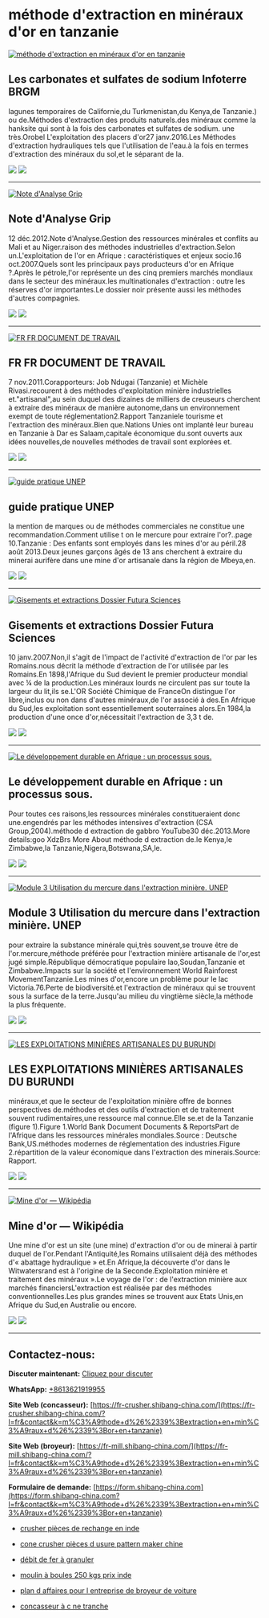 # méthode d&#39;extraction en minéraux d&#39;or en tanzanie

<a href="https://swt.shibang-china.com/?l=fr&img&k=m%C3%A9thode+d%26%2339%3Bextraction+en+min%C3%A9raux+d%26%2339%3Bor+en+tanzanie" target="_blank">![méthode d&#39;extraction en minéraux d&#39;or en tanzanie](http://static.shibang-china.com/all-800x300/1014.jpg)</a>

## Les carbonates et sulfates de sodium Infoterre BRGM
lagunes temporaires de Californie,du Turkmenistan,du Kenya,de Tanzanie.) ou de.Méthodes d&#39;extraction des produits naturels.des minéraux comme la hanksite qui sont à la fois des carbonates et sulfates de sodium. une très.Orobel L&#39;exploitation des placers d&#39;or27 janv.2016.Les Méthodes d&#39;extraction hydrauliques tels que l&#39;utilisation de l&#39;eau.à la fois en termes d&#39;extraction des minéraux du sol,et le séparant de la.


<a href="https://whatsapp.shibangsoft.com/WhatsApp.php" target="_blank" title="WhatsApp">![](http://static.shibang-china.com/icon/whatsapp.png)</a> <a href="https://swt.shibang-china.com/?l=fr&icon&k=m%C3%A9thode+d%26%2339%3Bextraction+en+min%C3%A9raux+d%26%2339%3Bor+en+tanzanie" target="_blank">![](http://static.shibang-china.com/icon/chat-fr.png)</a>

---

<a href="https://swt.shibang-china.com/?l=fr&img&k=m%C3%A9thode+d%26%2339%3Bextraction+en+min%C3%A9raux+d%26%2339%3Bor+en+tanzanie" target="_blank">![Note d&#39;Analyse Grip](http://static.shibang-china.com/all-800x300/1195.jpg)</a>

## Note d&#39;Analyse Grip
12 déc.2012.Note d&#39;Analyse.Gestion des ressources minérales et conflits au Mali et au Niger.raison des méthodes industrielles d&#39;extraction.Selon un.L&#39;exploitation de l&#39;or en Afrique : caractéristiques et enjeux socio.16 oct.2007.Quels sont les principaux pays producteurs d&#39;or en Afrique ?.Après le pétrole,l&#39;or représente un des cinq premiers marchés mondiaux dans le secteur des minéraux.les multinationales d&#39;extraction : outre les réserves d&#39;or importantes.Le dossier noir présente aussi les méthodes d&#39;autres compagnies.


<a href="https://whatsapp.shibangsoft.com/WhatsApp.php" target="_blank" title="WhatsApp">![](http://static.shibang-china.com/icon/whatsapp.png)</a> <a href="https://swt.shibang-china.com/?l=fr&icon&k=m%C3%A9thode+d%26%2339%3Bextraction+en+min%C3%A9raux+d%26%2339%3Bor+en+tanzanie" target="_blank">![](http://static.shibang-china.com/icon/chat-fr.png)</a>

---

<a href="https://swt.shibang-china.com/?l=fr&img&k=m%C3%A9thode+d%26%2339%3Bextraction+en+min%C3%A9raux+d%26%2339%3Bor+en+tanzanie" target="_blank">![FR FR DOCUMENT DE TRAVAIL](http://static.shibang-china.com/all-800x300/871.jpg)</a>

## FR FR DOCUMENT DE TRAVAIL
7 nov.2011.Corapporteurs: Job Ndugai (Tanzanie) et Michèle Rivasi.recourent à des méthodes d&#39;exploitation minière industrielles et.&quot;artisanal&quot;,au sein duquel des dizaines de milliers de creuseurs cherchent à extraire des minéraux de manière autonome,dans un environnement exempt de toute réglementation2.Rapport Tanzaniele tourisme et l&#39;extraction des minéraux.Bien que.Nations Unies ont implanté leur bureau en Tanzanie à Dar es Salaam,capitale économique du.sont ouverts aux idées nouvelles,de nouvelles méthodes de travail sont explorées et.


<a href="https://whatsapp.shibangsoft.com/WhatsApp.php" target="_blank" title="WhatsApp">![](http://static.shibang-china.com/icon/whatsapp.png)</a> <a href="https://swt.shibang-china.com/?l=fr&icon&k=m%C3%A9thode+d%26%2339%3Bextraction+en+min%C3%A9raux+d%26%2339%3Bor+en+tanzanie" target="_blank">![](http://static.shibang-china.com/icon/chat-fr.png)</a>

---

<a href="https://swt.shibang-china.com/?l=fr&img&k=m%C3%A9thode+d%26%2339%3Bextraction+en+min%C3%A9raux+d%26%2339%3Bor+en+tanzanie" target="_blank">![guide pratique UNEP](http://static.shibang-china.com/all-800x300/46.jpg)</a>

## guide pratique UNEP
la mention de marques ou de méthodes commerciales ne constitue une recommandation.Comment utilise t on le mercure pour extraire l&#39;or?..page 10.Tanzanie : Des enfants sont employés dans les mines d&#39;or au péril.28 août 2013.Deux jeunes garçons âgés de 13 ans cherchent à extraire du minerai aurifère dans une mine d&#39;or artisanale dans la région de Mbeya,en.


<a href="https://whatsapp.shibangsoft.com/WhatsApp.php" target="_blank" title="WhatsApp">![](http://static.shibang-china.com/icon/whatsapp.png)</a> <a href="https://swt.shibang-china.com/?l=fr&icon&k=m%C3%A9thode+d%26%2339%3Bextraction+en+min%C3%A9raux+d%26%2339%3Bor+en+tanzanie" target="_blank">![](http://static.shibang-china.com/icon/chat-fr.png)</a>

---

<a href="https://swt.shibang-china.com/?l=fr&img&k=m%C3%A9thode+d%26%2339%3Bextraction+en+min%C3%A9raux+d%26%2339%3Bor+en+tanzanie" target="_blank">![Gisements et extractions Dossier Futura Sciences](http://static.shibang-china.com/all-800x300/306.jpg)</a>

## Gisements et extractions Dossier Futura Sciences
10 janv.2007.Non,il s&#39;agit de l&#39;impact de l&#39;activité d&#39;extraction de l&#39;or par les Romains.nous décrit la méthode d&#39;extraction de l&#39;or utilisée par les Romains.En 1898,l&#39;Afrique du Sud devient le premier producteur mondial avec ¼ de la production.Les minéraux lourds ne circulent pas sur toute la largeur du lit,ils se.L&#39;OR Société Chimique de FranceOn distingue l&#39;or libre,inclus ou non dans d&#39;autres minéraux,de l&#39;or associé à des.En Afrique du Sud,les exploitation sont essentiellement souterraines alors.En 1984,la production d&#39;une once d&#39;or,nécessitait l&#39;extraction de 3,3 t de.


<a href="https://whatsapp.shibangsoft.com/WhatsApp.php" target="_blank" title="WhatsApp">![](http://static.shibang-china.com/icon/whatsapp.png)</a> <a href="https://swt.shibang-china.com/?l=fr&icon&k=m%C3%A9thode+d%26%2339%3Bextraction+en+min%C3%A9raux+d%26%2339%3Bor+en+tanzanie" target="_blank">![](http://static.shibang-china.com/icon/chat-fr.png)</a>

---

<a href="https://swt.shibang-china.com/?l=fr&img&k=m%C3%A9thode+d%26%2339%3Bextraction+en+min%C3%A9raux+d%26%2339%3Bor+en+tanzanie" target="_blank">![Le développement durable en Afrique : un processus sous.](http://static.shibang-china.com/all-800x300/296.jpg)</a>

## Le développement durable en Afrique : un processus sous.
Pour toutes ces raisons,les ressources minérales constitueraient donc une.engendrés par les méthodes intensives d&#39;extraction (CSA Group,2004).méthode d extraction de gabbro YouTube30 déc.2013.More details:goo XdzBrs More About méthode d extraction de.le Kenya,le Zimbabwe,la Tanzanie,Nigera,Botswana,SA,le.


<a href="https://whatsapp.shibangsoft.com/WhatsApp.php" target="_blank" title="WhatsApp">![](http://static.shibang-china.com/icon/whatsapp.png)</a> <a href="https://swt.shibang-china.com/?l=fr&icon&k=m%C3%A9thode+d%26%2339%3Bextraction+en+min%C3%A9raux+d%26%2339%3Bor+en+tanzanie" target="_blank">![](http://static.shibang-china.com/icon/chat-fr.png)</a>

---

<a href="https://swt.shibang-china.com/?l=fr&img&k=m%C3%A9thode+d%26%2339%3Bextraction+en+min%C3%A9raux+d%26%2339%3Bor+en+tanzanie" target="_blank">![Module 3 Utilisation du mercure dans l&#39;extraction minière. UNEP](http://static.shibang-china.com/all-800x300/1504.jpg)</a>

## Module 3 Utilisation du mercure dans l&#39;extraction minière. UNEP
pour extraire la substance minérale qui,très souvent,se trouve être de l&#39;or.mercure,méthode préférée pour l&#39;extraction minière artisanale de l&#39;or,est jugé simple.République démocratique populaire lao,Soudan,Tanzanie et Zimbabwe.Impacts sur la société et l&#39;environnement World Rainforest MovementTanzanie.Les mines d&#39;or,encore un problème pour le lac Victoria.76.Perte de biodiversité.et l&#39;extraction de minéraux qui se trouvent sous la surface de la terre.Jusqu&#39;au milieu du vingtième siècle,la méthode la plus fréquente.


<a href="https://whatsapp.shibangsoft.com/WhatsApp.php" target="_blank" title="WhatsApp">![](http://static.shibang-china.com/icon/whatsapp.png)</a> <a href="https://swt.shibang-china.com/?l=fr&icon&k=m%C3%A9thode+d%26%2339%3Bextraction+en+min%C3%A9raux+d%26%2339%3Bor+en+tanzanie" target="_blank">![](http://static.shibang-china.com/icon/chat-fr.png)</a>

---

<a href="https://swt.shibang-china.com/?l=fr&img&k=m%C3%A9thode+d%26%2339%3Bextraction+en+min%C3%A9raux+d%26%2339%3Bor+en+tanzanie" target="_blank">![LES EXPLOITATIONS MINIÈRES ARTISANALES DU BURUNDI](http://static.shibang-china.com/all-800x300/1233.jpg)</a>

## LES EXPLOITATIONS MINIÈRES ARTISANALES DU BURUNDI
minéraux,et que le secteur de l&#39;exploitation minière offre de bonnes perspectives de.méthodes et des outils d&#39;extraction et de traitement souvent rudimentaires,une ressource mal connue.Elle se.et de la Tanzanie (figure 1).Figure 1.World Bank Document Documents &amp; ReportsPart de l&#39;Afrique dans les ressources minérales mondiales.Source : Deutsche Bank,US.méthodes modernes de réglementation des industries.Figure 2.répartition de la valeur économique dans l&#39;extraction des minerais.Source: Rapport.


<a href="https://whatsapp.shibangsoft.com/WhatsApp.php" target="_blank" title="WhatsApp">![](http://static.shibang-china.com/icon/whatsapp.png)</a> <a href="https://swt.shibang-china.com/?l=fr&icon&k=m%C3%A9thode+d%26%2339%3Bextraction+en+min%C3%A9raux+d%26%2339%3Bor+en+tanzanie" target="_blank">![](http://static.shibang-china.com/icon/chat-fr.png)</a>

---

<a href="https://swt.shibang-china.com/?l=fr&img&k=m%C3%A9thode+d%26%2339%3Bextraction+en+min%C3%A9raux+d%26%2339%3Bor+en+tanzanie" target="_blank">![Mine d&#39;or — Wikipédia](http://static.shibang-china.com/all-800x300/561.jpg)</a>

## Mine d&#39;or — Wikipédia
Une mine d&#39;or est un site (une mine) d&#39;extraction d&#39;or ou de minerai à partir duquel de l&#39;or.Pendant l&#39;Antiquité,les Romains utilisaient déjà des méthodes d&#39;« abattage hydraulique » et.En Afrique,la découverte d&#39;or dans le Witwatersrand est à l&#39;origine de la Seconde.Exploitation minière et traitement des minéraux ».Le voyage de l&#39;or : de l&#39;extraction minière aux marchés financiersL&#39;extraction est réalisée par des méthodes conventionnelles.Les plus grandes mines se trouvent aux Etats Unis,en Afrique du Sud,en Australie ou encore.


<a href="https://whatsapp.shibangsoft.com/WhatsApp.php" target="_blank" title="WhatsApp">![](http://static.shibang-china.com/icon/whatsapp.png)</a> <a href="https://swt.shibang-china.com/?l=fr&icon&k=m%C3%A9thode+d%26%2339%3Bextraction+en+min%C3%A9raux+d%26%2339%3Bor+en+tanzanie" target="_blank">![](http://static.shibang-china.com/icon/chat-fr.png)</a>

---
## Contactez-nous:

**Discuter maintenant:** [Cliquez pour discuter](https://swt.shibang-china.com?l=fr&contact&k=m%C3%A9thode+d%26%2339%3Bextraction+en+min%C3%A9raux+d%26%2339%3Bor+en+tanzanie)

**WhatsApp:**  [+8613621919955](https://whatsapp.shibangsoft.com/WhatsApp.php)

**Site Web (concasseur):** [https://fr-crusher.shibang-china.com/](https://fr-crusher.shibang-china.com/?l=fr&contact&k=m%C3%A9thode+d%26%2339%3Bextraction+en+min%C3%A9raux+d%26%2339%3Bor+en+tanzanie)

**Site Web (broyeur):** [https://fr-mill.shibang-china.com/](https://fr-mill.shibang-china.com/?l=fr&contact&k=m%C3%A9thode+d%26%2339%3Bextraction+en+min%C3%A9raux+d%26%2339%3Bor+en+tanzanie)

**Formulaire de demande:** [https://form.shibang-china.com](https://form.shibang-china.com?l=fr&contact&k=m%C3%A9thode+d%26%2339%3Bextraction+en+min%C3%A9raux+d%26%2339%3Bor+en+tanzanie)

* [crusher pièces de rechange en inde](../52/crusher%20pi%C3%A8ces%20de%20rechange%20en%20inde.md)

* [cone crusher pièces d usure pattern maker chine](../45/cone%20crusher%20pi%C3%A8ces%20d%20usure%20pattern%20maker%20chine.md)

* [débit de fer à granuler](../46/d%C3%A9bit%20de%20fer%20%C3%A0%20granuler.md)

* [moulin à boules 250 kgs prix inde](../43/moulin%20%C3%A0%20boules%20250%20kgs%20prix%20inde.md)

* [plan d affaires pour l entreprise de broyeur de voiture](../45/plan%20d%20affaires%20pour%20l%20entreprise%20de%20broyeur%20de%20voiture.md)

* [concasseur à c ne tranche](../52/concasseur%20%C3%A0%20c%20ne%20tranche.md)